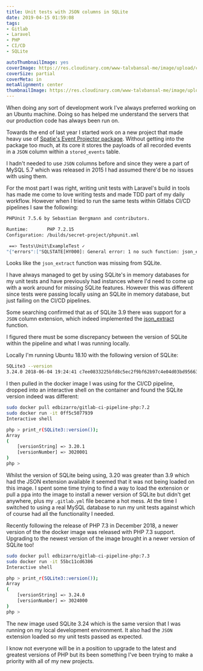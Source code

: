 ```yaml
---
title: Unit tests with JSON columns in SQLite
date: 2019-04-15 01:59:08
tags: 
- Gitlab
- Laravel
- PHP
- CI/CD
- SQLite

autoThumbnailImage: yes
coverImage: https://res.cloudinary.com/www-talvbansal-me/image/upload/c_scale,w_1900/v1555344239/posts/jaipur-hawa-mahal.jpg
coverSize: partial
coverMeta: in
metaAlignment: center
thumbnailImage: https://res.cloudinary.com/www-talvbansal-me/image/upload/c_scale,h_140/v1555344239/posts/jaipur-hawa-mahal.jpg
---
```

When doing any sort of development work I've always preferred working on an Ubuntu machine.
Doing so has helped me understand the servers that our production code has always been run on.

Towards the end of last year I started work on a new project that made heavy use of [Spatie's Event Projector package](https://github.com/spatie/laravel-event-projector).
Without getting into the package too much, at its core it stores the payloads of all recorded events in a `JSON` column within a `stored_events` table. 

I hadn't needed to use `JSON` columns before and since they were a part of MySQL 5.7 which was released in 2015 I had assumed there'd be no issues with using them.

For the most part I was right, writing unit tests with Laravel's build in tools has made me come to love writing tests and made TDD part of my daily workflow.
However when I tried to run the same tests within Gitlabs CI/CD pipelines I saw the following:

```bash
PHPUnit 7.5.6 by Sebastian Bergmann and contributors.

Runtime:       PHP 7.2.15
Configuration: /builds/secret-project/phpunit.xml

 ==> Tests\Unit\ExampleTest ✓ 
"{"errors":["SQLSTATE[HY000]: General error: 1 no such function: json_extract (SQL: select * from \"stored_events\" where \"event_class\" in (App\\Events\\ClaimReported, App\\Events\\ClaimUpdatedByApp, App\\Events\\ClaimCreated, App\\Events\\ClaimUpdated, App\\Events\\ClaimUploadCompleted) and \"id\" < 1 and json_extract(\"event_properties\", '$.\"claimUuid\"') = 0dab4335-c5e8-3564-9a0a-d0537cd697f4 order by \"id\" desc limit 1)"]}"
```

<!--more-->

Looks like the `json_extract` function was missing from SQLite. 

I have always managed to get by using SQLite's in memory databases for my unit tests and have previously had instances where I'd need to come up with a work around for missing SQLite features.
However this was different since tests were passing locally using an SQLite in memory database, but just failing on the CI/CD pipelines.

Some searching confirmed that as of SQLite 3.9 there was support for a `JSON` column extension, which indeed implemented the [json_extract](https://www.sqlite.org/json1.html#jex) function. 

I figured there must be some discrepancy between the version of SQLite within the pipeline and what I was running locally.

Locally I'm running Ubuntu 18.10 with the following version of SQLite:
```bash
SQLite3 --version
3.24.0 2018-06-04 19:24:41 c7ee0833225bfd8c5ec2f9bf62b97c4e04d03bd9566366d5221ac8fb199aalt1
```

I then pulled in the docker image I was using for the CI/CD pipeline, dropped into an interactive shell on the container and found the SQLite version indeed was different: 
```bash
sudo docker pull edbizarro/gitlab-ci-pipeline-php:7.2
sudo docker run -it 0ff5c5077939
Interactive shell

php > print_r(SQLite3::version());
Array
(
    [versionString] => 3.20.1
    [versionNumber] => 3020001
)
php > 
```

Whilst the version of SQLite being using, 3.20 was greater than 3.9 which had the JSON extension available it seemed that it was not being loaded on this image.
I spent some time trying to find a way to load the extension or pull a ppa into the image to install a newer version of SQLite but didn't get anywhere, plus my `.gitlab.yml` file became a hot mess.
At the time I switched to using a real MySQL database to run my unit tests against which of course had all the functionality I needed.

Recently following the release of PHP 7.3 in December 2018, a newer version of the the docker image was released with PHP 7.3 support.
Upgrading to the newest version of the image brought in a newer version of SQLite too!

```bash
sudo docker pull edbizarro/gitlab-ci-pipeline-php:7.3
sudo docker run -it 55bc11cd6386
Interactive shell

php > print_r(SQLite3::version());
Array
(
    [versionString] => 3.24.0
    [versionNumber] => 3024000
)
php > 
```
The new image used SQLite 3.24 which is the same version that I was running on my local development environment. It also had the `JSON` extension loaded so my unit tests passed as expected.

I know not everyone will be in a position to upgrade to the latest and greatest versions of PHP but its been something I've been trying to make a priority with all of my new projects.